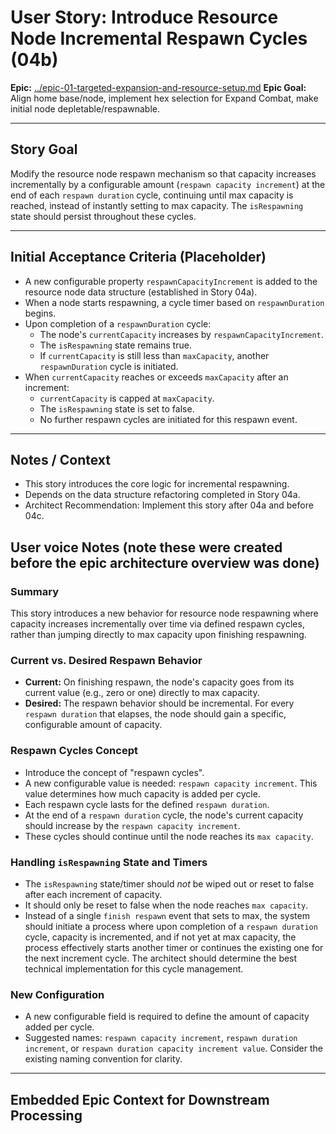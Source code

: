 # User Story: Introduce Resource Node Incremental Respawn Cycles (04b)

**Epic:** [../epic-01-targeted-expansion-and-resource-setup.md](../epic-01-targeted-expansion-and-resource-setup.md)
**Epic Goal:** Align home base/node, implement hex selection for Expand Combat, make initial node depletable/respawnable.

---

## Story Goal

Modify the resource node respawn mechanism so that capacity increases incrementally by a configurable amount (`respawn capacity increment`) at the end of each `respawn duration` cycle, continuing until max capacity is reached, instead of instantly setting to max capacity. The `isRespawning` state should persist throughout these cycles.

---

## Initial Acceptance Criteria (Placeholder)

*   A new configurable property `respawnCapacityIncrement` is added to the resource node data structure (established in Story 04a).
*   When a node starts respawning, a cycle timer based on `respawnDuration` begins.
*   Upon completion of a `respawnDuration` cycle:
    *   The node's `currentCapacity` increases by `respawnCapacityIncrement`.
    *   The `isRespawning` state remains true.
    *   If `currentCapacity` is still less than `maxCapacity`, another `respawnDuration` cycle is initiated.
*   When `currentCapacity` reaches or exceeds `maxCapacity` after an increment:
    *   `currentCapacity` is capped at `maxCapacity`.
    *   The `isRespawning` state is set to false.
    *   No further respawn cycles are initiated for this respawn event.

---

## Notes / Context

*   This story introduces the core logic for incremental respawning.
*   Depends on the data structure refactoring completed in Story 04a.
*   Architect Recommendation: Implement this story after 04a and before 04c.


## User voice Notes (note these were created before the epic architecture overview was done)

### Summary

This story introduces a new behavior for resource node respawning where capacity increases incrementally over time via defined respawn cycles, rather than jumping directly to max capacity upon finishing respawning.

### Current vs. Desired Respawn Behavior

*   **Current:** On finishing respawn, the node's capacity goes from its current value (e.g., zero or one) directly to max capacity.
*   **Desired:** The respawn behavior should be incremental. For every `respawn duration` that elapses, the node should gain a specific, configurable amount of capacity.

### Respawn Cycles Concept

*   Introduce the concept of "respawn cycles".
*   A new configurable value is needed: `respawn capacity increment`. This value determines how much capacity is added per cycle.
*   Each respawn cycle lasts for the defined `respawn duration`.
*   At the end of a `respawn duration` cycle, the node's current capacity should increase by the `respawn capacity increment`.
*   These cycles should continue until the node reaches its `max capacity`.

### Handling `isRespawning` State and Timers

*   The `isRespawning` state/timer should *not* be wiped out or reset to false after each increment of capacity.
*   It should only be reset to false when the node reaches `max capacity`.
*   Instead of a single `finish respawn` event that sets to max, the system should initiate a process where upon completion of a `respawn duration` cycle, capacity is incremented, and if not yet at max capacity, the process effectively starts another timer or continues the existing one for the next increment cycle. The architect should determine the best technical implementation for this cycle management.

### New Configuration

*   A new configurable field is required to define the amount of capacity added per cycle.
*   Suggested names: `respawn capacity increment`, `respawn duration increment`, or `respawn duration capacity increment value`. Consider the existing naming convention for clarity.

---

## Embedded Epic Context for Downstream Processing

<!-- ROO CONTEXT - DO NOT MODIFY MANUALLY -->
<!--
Epic Path: ../epic-01-targeted-expansion-and-resource-setup.md
Epic Title: 01-Targeted-Expansion-And-Resource-Setup
Epic Goal Summary: Align home base/node, implement hex selection for Expand Combat, make initial node depletable/respawnable.
Project Context (if available in Epic):
  Project Title: project-01-establish-core-feedback-loop
  Project Goal: Implement core loop: Gather -> Expand Combat -> Coins -> Crafting -> Conquest -> Better Node.
-->